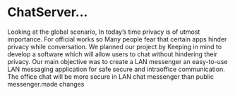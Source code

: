 # ChatServer...

Looking at the global scenario, In today’s time privacy is of utmost importance. For official works so Many people fear that certain apps hinder privacy while conversation. We planned our project by Keeping in mind to develop a software which will allow users to chat without hindering their privacy. Our main objective was to create a LAN messenger an easy-to-use LAN messaging application for safe secure and intraoffice communication. The office chat will be more secure in LAN chat messenger than public messenger.made changes
